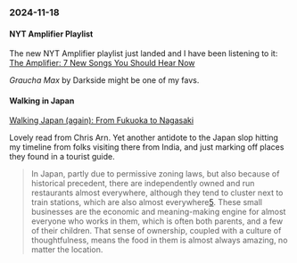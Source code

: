 ### 2024-11-18
#### NYT Amplifier Playlist
The new NYT Amplifier playlist just landed and I have been listening to it: [The Amplifier: 7 New Songs You Should Hear Now](https://music.youtube.com/playlist?list=PLu_RmAJBNiIKX01JatOKPfJcqryAiwN9X&si=44jh91xURPnUFev4)

_Graucha Max_ by Darkside might be one of my favs.

#### Walking in Japan
[Walking Japan (again): From Fukuoka to Nagasaki](https://walkingtheworld.substack.com/p/walking-japan-again-from-fukuoka)

Lovely read from Chris Arn. Yet another antidote to the Japan slop hitting my timeline from folks visiting there from India, and just marking off places they found in a tourist guide.

> In Japan, partly due to permissive zoning laws, but also because of historical precedent, there are independently owned and run restaurants almost everywhere, although they tend to cluster next to train stations, which are also almost everywhere[5](https://walkingtheworld.substack.com/p/walking-japan-again-from-fukuoka#footnote-5-151473042). These small businesses are the economic and meaning-making engine for almost everyone who works in them, which is often both parents, and a few of their children. That sense of ownership, coupled with a culture of thoughtfulness, means the food in them is almost always amazing, no matter the location.